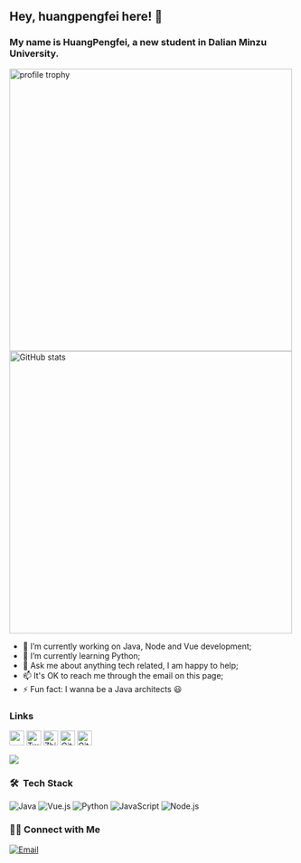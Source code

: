 ## Hey, huangpengfei here! 👋

### My name is HuangPengfei, a new student in Dalian Minzu University.

<img alt="profile trophy" src="https://github-profile-trophy.vercel.app/?username=LoveClean&column=4&theme=gruvbox&margin-w=15&margin-h=15&no-frame=true" width="500">

<img alt="GitHub stats" src="https://github-readme-stats.vercel.app/api?username=LoveClean" width="500">

- 🔭 I’m currently working on Java, Node and Vue development;
- 🌱 I’m currently learning Python;<!-- 🌈 I’m looking for collaborators on [sakura-next](https://github.com/mashirozx/sakura/tree/next);-->
- 💬 Ask me about anything tech related, I am happy to help;
- 📫 It's OK to reach me through the email on this page;
- ⚡ Fun fact: I wanna be a Java architects 😃

### Links

[<img height="26" src="https://shields.io/badge/bilibili-ffffff.svg?style=flat-square&logo=bilibili">](https://space.bilibili.com/128829597)
[<img height="26" src="https://shields.io/badge/Twitter-ffffff.svg?style=flat-square&logo=twitter" alt="Twitter" />](https://weibo.com/u/2844571151)
[<img height="26" src="https://shields.io/badge/Zhihu-ffffff.svg?style=flat-square&logo=zhihu" alt="Zhihu" />](https://www.zhihu.com/people/love-clean-24)
[<img height="26" src="https://shields.io/badge/Github-ffffff.svg?style=flat-square&logo=github" alt="Github" />](https://github.com/LoveClean)
[<img height="26" src="https://shields.io/badge/Gitee-ffffff.svg?style=flat-square&logo=gitee" alt="Gitee" />](https://gitee.com/loveclean)

<img src="https://github-readme-stats.vercel.app/api/top-langs/?username=LoveClean&layout=compact"></img>

### 🛠 &nbsp;Tech Stack
![Java](https://img.shields.io/badge/-Java-333333?style=flat&logo=java)
![Vue.js](https://img.shields.io/badge/-Vue-333333?style=flat&logo=vue.js)
![Python](https://img.shields.io/badge/-Python-333333?style=flat&logo=python)
![JavaScript](https://img.shields.io/badge/-JavaScript-333333?style=flat&logo=javascript)
![Node.js](https://img.shields.io/badge/-Node-333333?style=flat&logo=node.js)

### 🤝🏻&nbsp;Connect with Me
<a href="mailto:huangpengfei0512@qq.com"><img alt="Email" src="https://img.shields.io/badge/Email-huangpengfei0512@qq.com-blue?style=flat-square&logo=gmail"></a>

